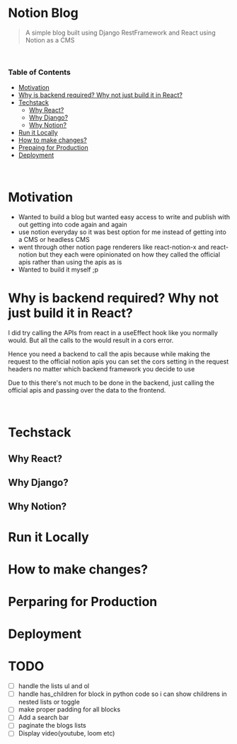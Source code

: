 # Notion Blog

> A simple blog built using Django RestFramework and React using Notion as a CMS

<br />

### Table of Contents
- [Motivation](#motivation)
- [Why is backend required? Why not just build it in React?](#why-is-backend-required-why-not-just-build-it-in-react)
- [Techstack](#techstack)
    - [Why React?](#why-react)
    - [Why Django?](#why-django)
    - [Why Notion?](#why-notion)
- [Run it Locally](#run-it-locally)
- [How to make changes?](#how-to-make-changes)
- [Prepaing for Production](#perparing-for-production)
- [Deployment](#deployment)

<br />

# Motivation 
- Wanted to build a blog but wanted easy access to write and publish with out getting into code again and again
- use notion everyday so it was best option for me instead of getting into a CMS or headless CMS
- went through other notion page renderers like react-notion-x and react-notion but they each were opinionated on how they called the official apis rather than using the apis as is
- Wanted to build it myself ;p

# Why is backend required? Why not just build it in React?
I did try calling the APIs from react in a useEffect hook like you normally would. But all the calls to the would result in a cors error.

Hence you need a backend to call the apis because while making the request to the official notion apis you can set the cors setting in the request headers no matter which backend framework you decide to use


Due to this there's not much to be done in the backend, just calling the official apis and passing over the data to the frontend.

<br />

# Techstack
## Why React?

## Why Django?

## Why Notion?

# Run it Locally

# How to make changes?

# Perparing for Production

# Deployment

# TODO

- [ ] handle the lists ul and ol
- [ ] handle has_children for block in python code so i can show childrens in nested lists or toggle 
- [ ] make proper padding for all blocks
- [ ] Add a search bar
- [ ] paginate the blogs lists
- [ ] Display video(youtube, loom etc)